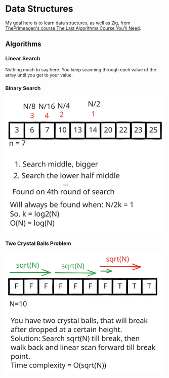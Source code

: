 # Data Structures

My goal here is to learn data structures, as well as Zig, from [ThePrimeagen's course The Last Algorithms Course You'll Need](https://frontendmasters.com/courses/algorithms/).


## Algorithms

### Linear Search

Nothing much to say here. You keep scanning through each value of the array until you get to your value.

### Binary Search

![alt](./diagrams/2-binary-search.svg)

### Two Crystal Balls Problem

![alt](./diagrams/3-2-crystal-balls.svg)

